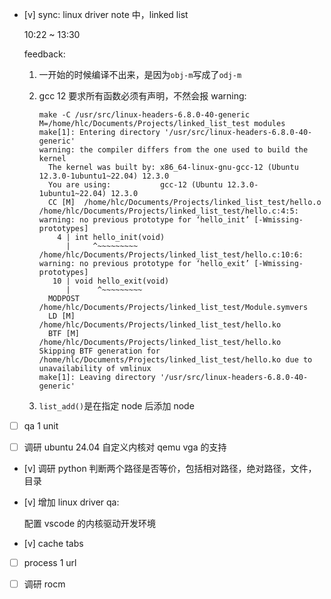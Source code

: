 * [v] sync: linux driver note 中，linked list

    10:22 ~ 13:30

    feedback:

    1. 一开始的时候编译不出来，是因为`obj-m`写成了`odj-m`

    2. gcc 12 要求所有函数必须有声明，不然会报 warning:

        ```
        make -C /usr/src/linux-headers-6.8.0-40-generic M=/home/hlc/Documents/Projects/linked_list_test modules
        make[1]: Entering directory '/usr/src/linux-headers-6.8.0-40-generic'
        warning: the compiler differs from the one used to build the kernel
          The kernel was built by: x86_64-linux-gnu-gcc-12 (Ubuntu 12.3.0-1ubuntu1~22.04) 12.3.0
          You are using:           gcc-12 (Ubuntu 12.3.0-1ubuntu1~22.04) 12.3.0
          CC [M]  /home/hlc/Documents/Projects/linked_list_test/hello.o
        /home/hlc/Documents/Projects/linked_list_test/hello.c:4:5: warning: no previous prototype for ‘hello_init’ [-Wmissing-prototypes]
            4 | int hello_init(void)
              |     ^~~~~~~~~~
        /home/hlc/Documents/Projects/linked_list_test/hello.c:10:6: warning: no previous prototype for ‘hello_exit’ [-Wmissing-prototypes]
           10 | void hello_exit(void)
              |      ^~~~~~~~~~
          MODPOST /home/hlc/Documents/Projects/linked_list_test/Module.symvers
          LD [M]  /home/hlc/Documents/Projects/linked_list_test/hello.ko
          BTF [M] /home/hlc/Documents/Projects/linked_list_test/hello.ko
        Skipping BTF generation for /home/hlc/Documents/Projects/linked_list_test/hello.ko due to unavailability of vmlinux
        make[1]: Leaving directory '/usr/src/linux-headers-6.8.0-40-generic'
        ```

    3. `list_add()`是在指定 node 后添加 node

* [ ] qa 1 unit

* [ ] 调研 ubuntu 24.04 自定义内核对 qemu vga 的支持

* [v] 调研 python 判断两个路径是否等价，包括相对路径，绝对路径，文件，目录

* [v] 增加 linux driver qa:

    配置 vscode 的内核驱动开发环境

* [v] cache tabs

* [ ] process 1 url

* [ ] 调研 rocm
